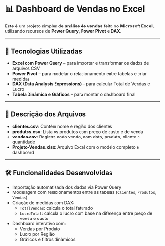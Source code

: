 # 📊 Dashboard de Vendas no Excel

Este é um projeto simples de **análise de vendas** feito no **Microsoft Excel**, utilizando recursos de **Power Query**, **Power Pivot** e **DAX**.

---

## 🧠 Tecnologias Utilizadas

- **Excel com Power Query** – para importar e transformar os dados de arquivos CSV
- **Power Pivot** – para modelar o relacionamento entre tabelas e criar medidas
- **DAX (Data Analysis Expressions)** – para calcular Total de Vendas e Lucro
- **Tabela Dinâmica e Gráficos** – para montar o dashboard final

---

## 📄 Descrição dos Arquivos

- **clientes.csv**: Contém nome e região dos clientes
- **produtos.csv**: Lista os produtos com preço de custo e de venda
- **vendas.csv**: Registra cada venda, com data, produto, cliente e quantidade
- **Projeto-Vendas.xlsx**: Arquivo Excel com o modelo completo e dashboard

---

## 🛠️ Funcionalidades Desenvolvidas

- Importação automatizada dos dados via Power Query
- Modelagem com relacionamentos entre as tabelas (`Clientes`, `Produtos`, `Vendas`)
- Criação de medidas com DAX:
  - `TotalVendas`: calcula o total faturado
  - `LucroTotal`: calcula o lucro com base na diferença entre preço de venda e custo
- Dashboard interativo com:
  - Vendas por Produto
  - Lucro por Região
  - Gráficos e filtros dinâmicos
